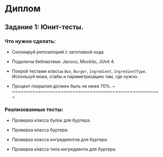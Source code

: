 # Диплом

## Задание 1: Юнит-тесты.

### Что нужно сделать:

* Склонируй репозиторий с заготовкой кода.

* Подключи библиотеки: Jacoco, Mockito, JUnit 4.

* Покрой тестами классы `Bun`, `Burger`, `Ingredient`, `IngredientType`.
  Используй моки, стабы и параметризацию там, где нужно.

* Процент покрытия должен быть не ниже 70%.
~ ~~~~~~~~~~~~~~~~~~~~~~~~~~~~~~~~~~~~~~~~~~~~~~~~~~~ ~ 
### Реализованные тесты:

* Проверка класса булок для бургера.

* Проверка класса бургера.

* Проверка класса ингредиентов для бургера.

* Проверка класса типа ингредиента для бургера.